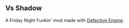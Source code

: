 ## Vs Shadow
A Friday Night Funkin' mod made with [Defective Engine](https://github.com/DetectiveBaldi/DEFECTIVE_ENGINE).
